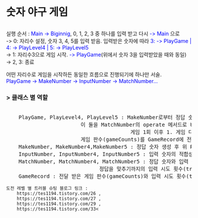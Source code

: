 <!DOCTYPE html>
<html lang="en">
<head>
    <meta charset="UTF-8">
    <meta name="viewport" content="width=device-width, initial-scale=1.0">
  
</head>

<body>
    <h1>숫자 야구 게임</h1>
    <h2></h2>
    <p>실행 순서 : <span style="color:blue">Main -> Biginnig</span>, 0, 1, 2, 3 중 하나를 입력 받고 다시  <span style="color:blue"> -> Main</span> 으로 <br>
    -> 0: 자리수 설정, 숫자 3, 4, 5를 입력 받음. 입력받은 숫자에 따라 <span style="color:blue"> 3: -> PlayGame | 4: -> PlayLevel4 | 5: -> PlayLevel5 </span><br>
    -> 1: 자리수3으로 게임 시작. <span style="color:blue"> -> PlayGame</span>(위에서 숫자 3을 입력받았을 때와 동일)<br>
    -> 2, 3: 종료</p>
    <p> 
    어떤 자리수로 게임을 시작하든 동일한 흐름으로 진행되기에 하나만 서술. <br>
    <span style="color:blue"> PlayGame -> MakeNumber -> InputNumber -> MatchNumber...</span> <br></p>
    <h3>> 클래스 별 역할</h3>
    <pre> 
    PlayGame, PlayLevel4, PlayLevel5 : MakeNumber로부터 정답 숫자 받음, InputNumber로부터 입력 숫자 받음, 
	    				이 둘을 MatchNumber의 operate 메서드로 비교 실행, 이 과정을 반복,
                                        게임 1회 이후 1. 게임 다시 하기 2. 게임 기록 보기 3. 종료하기 중 택 일,
	    				게임 판수(gameCounts)를 GameRecord에 전달.
    MakeNumber, MakeNumber4,MakeNumber5 : 정답 숫자 생성 후 위 Play...에 전달.
    InputNumber, InputNumber4, InputNumber5 : 입력 숫자의 적합성 판단 후 위 Play...에 전달.
    MatchNumber, MatchNumber4, MatchNumber5 : 정답 숫자와 입력 숫자 비교, 
	    				      정답을 맞추기까지의 입력 시도 횟수(trialCounts)를 GameRecord에 전달
    GameRecord : 전달 받은 게임 판수(gameCounts)와 입력 시도 횟수(trialCounts)를 기록 및 출력 </pre>
    
    도전 레벨 별 트러블 슈팅 블로그 링크 : 
		https://tes1194.tistory.com/26 , 
		https://tes1194.tistory.com/27 , 
		https://tes1194.tistory.com/29 , 
 		https://tes1194.tistory.com/33<
    
</body>

</html>
